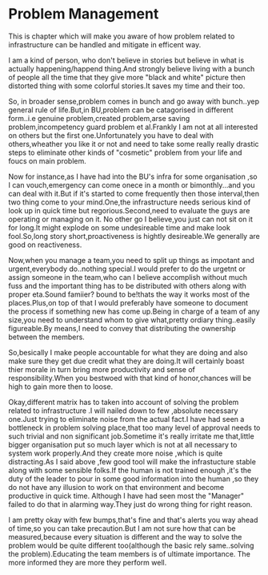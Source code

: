 # Problem Management
This is chapter which will make you aware of how problem related to infrastructure can be handled and mitigate in efficent way.

 I am a kind of person, who don't believe in stories but believe in what is actually happening/happend thing.And strongly believe living with a bunch of people all the time that they give more "black and white" picture then distorted thing with some colorful stories.It saves my time and their too.

 So, in broader sense,problem comes in bunch and go away with bunch..yep general rule of life.But,in BU,problem can be catagorised in different form..i.e genuine problem,created problem,arse saving problem,incompetency guard problem et al.Frankly I am not at all interested on others but the first one.Unfortunately you have to deal with others,wheather you like it or not and need to take some really really drastic steps to eliminate other kinds of "cosmetic" problem from your life and foucs on main problem.

 Now for instance,as I have had into the BU's infra for some organisation ,so I can vouch,emergency can come onece in a month or bimonthly...and you can deal with it.But if it's started to come frequently then those interval,then two thing come to your mind.One,the infrastructure needs serious kind of look up in quick time but regorious.Second,need to evaluate the guys are operating or managing on it. No other go I believe,you just can not sit on it for long.It might explode on some undesireable time and make look fool.So,long story short,proactiveness is hightly desireable.We generally are good on reactiveness.

Now,when you manage a team,you need to split up things as impotant and urgent,everybody do..nothing special.I would prefer to do the urgetnt or assign someone in the team,who can I believe accomplish without much fuss and the important thing has to be distributed with others along with proper eta.Sound famiier? bound to be!thats the way it works most of the places.Plus,on top of that I would preferably have someone to document the process if something new has come up.Being in charge of a team of any size,you need to understand whom to give what,pretty ordiary thing..easily figureable.By means,I need to convey that distributing the ownership between the members.

So,besically I make people accountable for what they are doing and also make sure they get due credit what they are doing.It will certainly boast thier morale in turn bring more productivity and sense of responsibility.When you bestwoed with that kind of honor,chances will be high to gain more then to loose.

Okay,different matrix has to taken into account of solving the problem related to infrastructure .I will nailed down to few ,absolute necessary one.Just trying to eliminate noise from the actual fact.I have had seen a bottleneck in problem solving place,that too many level of approval needs to such trivial and non significant job.Sometime it's really irritate me that,little bigger organisation put so much layer which is not at all necessary to system work properly.And they create more noise ,which is quite distracting.As I said above ,few good tool will make the infrastucture stable along with some sensible folks.If the human is not trained enough ,it's the duty of the leader to pour in some good information into the human ,so they do not have any illusion to work on that environment and become productive in quick time. Although I have had seen most the "Manager" failed to do that in alarming way.They just do wrong thing for right reason.

I am pretty okay with few bumps,that's fine and that's alerts you way ahead of time,so you can take precaution.But I am not sure how that can be measured,because every situation is different and the way to solve the problem would be quite different too(although the basic rely same..solving the problem).Educating the team members is of ultimate importance. The more informed they are more they perform well.




